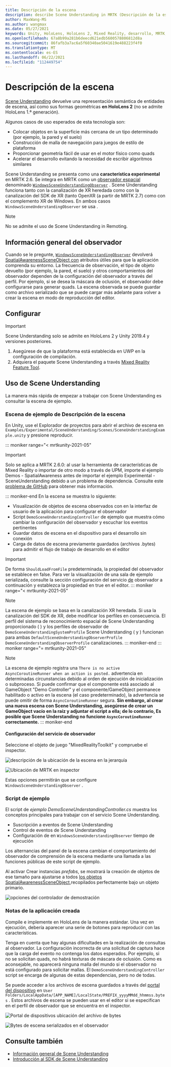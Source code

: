 ```yaml
---
title: Descripción de la escena
description: describe Scene Understanding in MRTK (Descripción de la escena en MRTK)
author: MaxWang-MS
ms.author: wangmax
ms.date: 05/27/2021
keywords: Unity, HoloLens, HoloLens 2, Mixed Reality, desarrollo, MRTK, Scene Understanding
ms.openlocfilehash: 67a8b99a281b6deecd621edb5600578806812d8a
ms.sourcegitcommit: 86fafb3a7ac6a5f60340ae5041619e488223f4f0
ms.translationtype: MT
ms.contentlocale: es-ES
ms.lasthandoff: 06/22/2021
ms.locfileid: "112449754"
---
```

# <a name="scene-understanding"></a>Descripción de la escena

[Scene Understanding](/windows/mixed-reality/scene-understanding) devuelve una representación semántica de entidades de escena, así como sus formas geométricas __en HoloLens 2__ (no se admite HoloLens 1.ª generación).

Algunos casos de uso esperados de esta tecnología son:
* Colocar objetos en la superficie más cercana de un tipo determinado (por ejemplo, la pared y el suelo)
* Construcción de malla de navegación para juegos de estilo de plataforma
* Proporcionar geometría fácil de usar en el motor físico como quads
* Acelerar el desarrollo evitando la necesidad de escribir algoritmos similares

Scene Understanding se presenta como una __característica experimental__ en MRTK 2.6. Se integra en MRTK como un [observador espacial](spatial-awareness-getting-started.md#register-observers) denominado [`WindowsSceneUnderstandingObserver`](xref:Microsoft.MixedReality.Toolkit.WindowsSceneUnderstanding.Experimental.WindowsSceneUnderstandingObserver) . Scene Understanding funciona tanto con la canalización de XR heredada como con la canalización del SDK de XR (tanto OpenXR (a partir de MRTK 2.7) como con el complemento XR de Windows. En ambos casos `WindowsSceneUnderstandingObserver` se usa .

> [!NOTE] 
> No se admite el uso de Scene Understanding in Remoting.

## <a name="observer-overview"></a>Información general del observador

Cuando se le pregunte, [`WindowsSceneUnderstandingObserver`](xref:Microsoft.MixedReality.Toolkit.WindowsSceneUnderstanding.Experimental.WindowsSceneUnderstandingObserver) devolverá [SpatialAwarenessSceneObject con](xref:Microsoft.MixedReality.Toolkit.Experimental.SpatialAwareness.SpatialAwarenessSceneObject) atributos útiles para que la aplicación comprenda su entorno. La frecuencia de observación, el tipo de objeto devuelto (por ejemplo, la pared, el suelo) y otros comportamientos del observador dependen de la configuración del observador a través del perfil. Por ejemplo, si se desea la máscara de oclusión, el observador debe configurarse para generar quads. La escena observada se puede guardar como archivo serializado que se puede cargar más adelante para volver a crear la escena en modo de reproducción del editor.

## <a name="setup"></a>Configurar

> [!IMPORTANT]
> Scene Understanding solo se admite en HoloLens 2 y Unity 2019.4 y versiones posteriores.

1. Asegúrese de que la plataforma está establecida en UWP en la configuración de compilación.
1. Adquiera el paquete Scene Understanding a través [Mixed Reality Feature Tool](https://aka.ms/MRFeatureTool).

## <a name="using-scene-understanding"></a>Uso de Scene Understanding

La manera más rápida de empezar a trabajar con Scene Understanding es consultar la escena de ejemplo.

### <a name="scene-understanding-sample-scene"></a>Escena de ejemplo de Descripción de la escena

En Unity, use el Explorador de proyectos para abrir el archivo de escena en `Examples/Experimental/SceneUnderstanding/Scenes/SceneUnderstandingExample.unity` y presione reproducir.

::: moniker range="< mrtkunity-2021-05"
> [!IMPORTANT]
> Solo se aplica a MRTK 2.6.0: al usar la herramienta de características de Mixed Reality o importar de otro modo a través de UPM, importe el ejemplo Demos - SpatialAwareness antes de importar el ejemplo Experimental - SceneUnderstanding debido a un problema de dependencia. Consulte este [problema de GitHub](https://github.com/microsoft/MixedRealityToolkit-Unity/issues/9431) para obtener más información.

::: moniker-end
En la escena se muestra lo siguiente:

* Visualización de objetos de escena observados con en la interfaz de usuario de la aplicación para configurar el observador
* Script `DemoSceneUnderstandingController` de ejemplo que muestra cómo cambiar la configuración del observador y escuchar los eventos pertinentes
* Guardar datos de escena en el dispositivo para el desarrollo sin conexión
* Carga de datos de escena previamente guardados (archivos .bytes) para admitir el flujo de trabajo de desarrollo en el editor

> [!IMPORTANT]
> De forma `ShouldLoadFromFile` predeterminada, la propiedad del observador se establece en false. Para ver la visualización de una sala de ejemplo serializada, consulte la sección configuración del servicio [de](#configuring-the-observer-service) observador a continuación y establezca la propiedad en true en el editor.
::: moniker range="< mrtkunity-2021-05"

> [!NOTE] 
> La escena de ejemplo se basa en la canalización XR heredada. Si usa la canalización del SDK de XR, debe modificar los perfiles en consecuencia. El perfil del sistema de reconocimiento espacial de Scene Understanding proporcionado ( ) y los perfiles de observador de `DemoSceneUnderstandingSystemProfile` Scene Understanding ( y ) funcionan para ambas `DefaultSceneUnderstandingObserverProfile` `DemoSceneUnderstandingObserverProfile` canalizaciones.
::: moniker-end
::: moniker range="= mrtkunity-2021-05"

> [!NOTE] 
> La escena de ejemplo registra una `There is no active AsyncCoroutineRunner when an action is posted.` advertencia en determinadas circunstancias debido al orden de ejecución de inicialización o subproceso. Si puede confirmar que el componente está asociado al GameObject "Demo Controller" y el componente/GameObject permanece habilitado o activo en la escena (el caso predeterminado), la advertencia se puede omitir de forma `AsyncCoroutineRunner` segura. **Sin embargo, al crear una nueva escena con Scene Understanding, asegúrese de crear un GameObject vacío en la raíz y adjuntar el script a ella; de lo contrario, Es posible que Scene Understanding no funcione `AsyncCoroutineRunner` correctamente.**
::: moniker-end

#### <a name="configuring-the-observer-service"></a>Configuración del servicio de observador

Seleccione el objeto de juego "MixedRealityToolkit" y compruebe el inspector.

![descripción de la ubicación de la escena en la jerarquía](../images/spatial-awareness/MRTKHierarchy.png)

![Ubicación de MRTK en inspector](../images/spatial-awareness/MRTKLocation.png)

Estas opciones permitirán que se configure `WindowsSceneUnderstandingObserver` .

### <a name="example-script"></a>Script de ejemplo

El script de _ejemplo DemoSceneUnderstandingController.cs_ muestra los conceptos principales para trabajar con el servicio Scene Understanding.

* Suscripción a eventos de Scene Understanding
* Control de eventos de Scene Understanding
* Configuración de en `WindowsSceneUnderstandingObserver` tiempo de ejecución

Los alternancias del panel de la escena cambian el comportamiento del observador de comprensión de la escena mediante una llamada a las funciones públicas de este script de ejemplo.

Al activar Crear instancias *prefabs*, se mostrará la creación de objetos de ese tamaño para ajustarse a todos [los objetos SpatialAwarenessSceneObject,](xref:Microsoft.MixedReality.Toolkit.Experimental.SpatialAwareness.SpatialAwarenessSceneObject)recopilados perfectamente bajo un objeto primario.

![opciones del controlador de demostración](../images/spatial-awareness/Controller.png)

### <a name="built-app-notes"></a>Notas de la aplicación creada

Compile e implemente en HoloLens de la manera estándar. Una vez en ejecución, debería aparecer una serie de botones para reproducir con las características.

Tenga en cuenta que hay algunas dificultades en la realización de consultas al observador. La configuración incorrecta de una solicitud de captura hace que la carga del evento no contenga los datos esperados. Por ejemplo, si no se solicitan quads, no habrá texturas de máscara de oclusión. Como es aconsejable, no aparecerá ninguna malla del mundo si el observador no está configurado para solicitar mallas. El `DemoSceneUnderstandingController` script se encarga de algunas de estas dependencias, pero no de todas.

Se puede acceder a los archivos de escena guardados a través del [portal del dispositivo](/windows/mixed-reality/using-the-windows-device-portal) en `User Folders/LocalAppData/[APP_NAME]/LocalState/PREFIX_yyyyMMdd_hhmmss.bytes` . Estos archivos de escena se pueden usar en el editor si se especifican en el perfil de observador que se encuentra en el inspector.

![Portal de dispositivos ubicación del archivo de bytes](../images/spatial-awareness/BytesInDevicePortal.png)

![Bytes de escena serializados en el observador](../images/spatial-awareness/BytesLocationInObserver.png)

## <a name="see-also"></a>Consulte también

* [Información general de Scene Understanding](/windows/mixed-reality/scene-understanding)
* [Introducción al SDK de Scene Understanding](/windows/mixed-reality/scene-understanding-sdk)